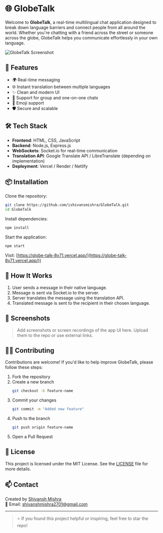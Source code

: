 # 🌐 GlobeTalk

Welcome to **GlobeTalk**, a real-time multilingual chat application designed to break down language barriers and connect people from all around the world. Whether you're chatting with a friend across the street or someone across the globe, GlobeTalk helps you communicate effortlessly in your own language.

![GlobeTalk Screenshot](https://github.com/ishivansmishra/GlobeTalk/assets/your-screenshot.png)

## 🚀 Features

- 🌍 Real-time messaging  
- 🌐 Instant translation between multiple languages  
- ✨ Clean and modern UI  
- 👥 Support for group and one-on-one chats  
- 💬 Emoji support  
- 🛡️ Secure and scalable  

## 🛠️ Tech Stack

- **Frontend**: HTML, CSS, JavaScript  
- **Backend**: Node.js, Express.js  
- **WebSockets**: Socket.io for real-time communication  
- **Translation API**: Google Translate API / LibreTranslate (depending on implementation)  
- **Deployment**: Vercel / Render / Netlify  

## 📦 Installation

Clone the repository:

```bash
git clone https://github.com/ishivansmishra/GlobeTalk.git
cd GlobeTalk
```

Install dependencies:

```bash
npm install
```

Start the application:

```bash
npm start
```

Visit: [https://globe-talk-8v71.vercel.app/](https://globe-talk-8v71.vercel.app/))

## 🧠 How It Works

1. User sends a message in their native language.  
2. Message is sent via Socket.io to the server.  
3. Server translates the message using the translation API.  
4. Translated message is sent to the recipient in their chosen language.  

## 📸 Screenshots

> Add screenshots or screen recordings of the app UI here. Upload them to the repo or use external links.

## 🙋‍♂️ Contributing

Contributions are welcome! If you'd like to help improve GlobeTalk, please follow these steps:

1. Fork the repository  
2. Create a new branch  
   ```bash
   git checkout -b feature-name
   ```
3. Commit your changes  
   ```bash
   git commit -m "Added new feature"
   ```
4. Push to the branch  
   ```bash
   git push origin feature-name
   ```
5. Open a Pull Request  

## 🪪 License

This project is licensed under the MIT License. See the [LICENSE](LICENSE) file for more details.

## 📫 Contact

Created by [Shivansh Mishra](https://www.linkedin.com/in/shivansh-mishra-46764522a/)  
📧 Email: [shivanshmishra2701@gmail.com](mailto:shivanshmishra2701@gmail.com)

---

> ⭐️ If you found this project helpful or inspiring, feel free to star the repo!
